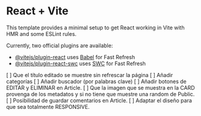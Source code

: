 # React + Vite

This template provides a minimal setup to get React working in Vite with HMR and some ESLint rules.

Currently, two official plugins are available:

- [@vitejs/plugin-react](https://github.com/vitejs/vite-plugin-react/blob/main/packages/plugin-react/README.md) uses [Babel](https://babeljs.io/) for Fast Refresh
- [@vitejs/plugin-react-swc](https://github.com/vitejs/vite-plugin-react-swc) uses [SWC](https://swc.rs/) for Fast Refresh

[ ] Que el título editado se muestre sin refrescar la página
[ ] Añadir categorías
[ ] Añadir buscador (por palabras clave)
[ ] Añadir botones de EDITAR y ELIMINAR en Article.
[ ] Que la imagen que se muestra en la CARD provenga de los metadatos y si no tiene que muestre una random de Public.
[ ] Posibilidad de guardar comentarios en Article.
[ ] Adaptar el diseño para que sea totalmente RESPONSIVE.